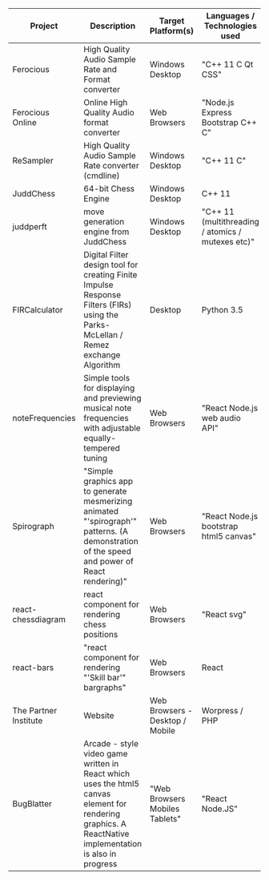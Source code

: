 | Project               | Description                                                                                                                                             | Target Platform(s)              | Languages / Technologies used                     | Live Demo                          | Download (note: 32-bit versions also available)         | GitHub Repository / Source Code / Documentation  | 
|-----------------------|---------------------------------------------------------------------------------------------------------------------------------------------------------|---------------------------------|---------------------------------------------------|------------------------------------|---------------------------------------------------------|--------------------------------------------------| 
| Ferocious             | High Quality Audio Sample Rate and Format converter                                                                                                     | Windows Desktop                 | "C++ 11 C Qt CSS"                                 | -                                  | 64-bit windows (zip file)                               | https://github.com/jniemann66/ferocious          | 
| Ferocious Online      | Online High Quality Audio format converter                                                                                                              | Web Browsers                    | "Node.js Express Bootstrap C++ C"                 | http://ferocious.juddn.com         | -                                                       | -                                                | 
| ReSampler             | High Quality Audio Sample Rate converter (cmdline)                                                                                                      | Windows Desktop                 | "C++ 11 C"                                        |                                    | 64-bit Windows (copy exe and dlls to folder on your PC) | https://github.com/jniemann66/ReSampler          | 
| JuddChess             | 64-bit Chess Engine                                                                                                                                     | Windows Desktop                 | C++ 11                                            | -                                  | -                                                       | (private)-                                       | 
| juddperft             | move generation engine from JuddChess                                                                                                                   | Windows Desktop                 | "C++ 11 (multithreading / atomics / mutexes etc)" | -                                  | 64-bit exe                                              | https://github.com/jniemann66/juddperft          | 
| FIRCalculator         | Digital Filter design tool for creating Finite Impulse Response Filters (FIRs) using the Parks-McLellan / Remez exchange Algorithm                      | Desktop                         | Python 3.5                                        | -                                  | ""                                                      | https://github.com/jniemann66/FIRCalculator      | 
| noteFrequencies       | Simple tools for displaying and previewing musical note frequencies with adjustable equally-tempered tuning                                             | Web Browsers                    | "React Node.js web audio API"                     | http://notefrequencies.juddn.com/  |                                                         | https://github.com/jniemann66/noteFrequencies    | 
| Spirograph            | "Simple graphics app to generate mesmerizing animated "'spirograph'" patterns. (A demonstration of the speed and power of React rendering)"             | Web Browsers                    | "React Node.js bootstrap html5 canvas"            | http://spirograph.juddn.com/       |                                                         | https://github.com/jniemann66/react-spirograph   | 
| react-chessdiagram    | react component for rendering chess positions                                                                                                           | Web Browsers                    | "React svg"                                       | http://chessdiagram.juddn.com      | https://www.npmjs.com/package/react-chessdiagram        | https://github.com/jniemann66/react-chessdiagram | 
| react-bars            | "react component for rendering "'Skill bar'" bargraphs"                                                                                                 | Web Browsers                    | React                                             |                                    | https://www.npmjs.com/package/react-bars                | https://github.com/jniemann66/react-bars         | 
| The Partner Institute | Website                                                                                                                                                 | Web Browsers - Desktop / Mobile | Worpress / PHP                                    | http://thepartnerinstitute.com.au/ |                                                         |                                                  | 
| BugBlatter            | Arcade - style video game written in React which uses the html5 canvas element for rendering graphics. A ReactNative implementation is also in progress | "Web Browsers Mobiles Tablets"  | "React Node.JS"                                   | http://bugblatter.juddn.com/       |                                                         | https://github.com/jniemann66/bugblatter         | 
